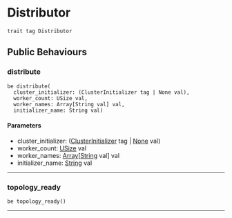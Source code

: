 # Distributor

```pony
trait tag Distributor
```

## Public Behaviours

### distribute

```pony
be distribute(
  cluster_initializer: (ClusterInitializer tag | None val),
  worker_count: USize val,
  worker_names: Array[String val] val,
  initializer_name: String val)
```
#### Parameters

*   cluster_initializer: ([ClusterInitializer](wallaroo-core-initialization-ClusterInitializer) tag | [None](builtin-None) val)
*   worker_count: [USize](builtin-USize) val
*   worker_names: [Array](builtin-Array)\[[String](builtin-String) val\] val
*   initializer_name: [String](builtin-String) val

---

### topology_ready

```pony
be topology_ready()
```

---

